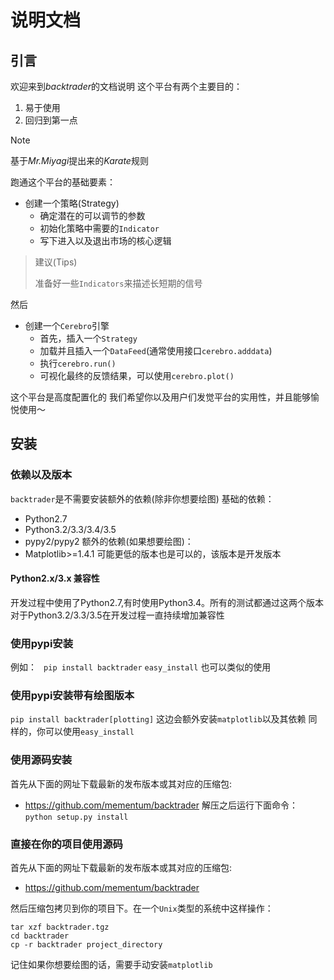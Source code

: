 # 说明文档
## 引言
欢迎来到*backtrader*的文档说明
这个平台有两个主要目的：
1. 易于使用
2. 回归到第一点

> [!NOTE]
>
> 基于*Mr.Miyagi*提出来的*Karate*规则

跑通这个平台的基础要素：
- 创建一个策略(Strategy)
  - 确定潜在的可以调节的参数
  - 初始化策略中需要的```Indicator```
  - 写下进入以及退出市场的核心逻辑

> 建议(Tips)
>
> 准备好一些```Indicators```来描述长短期的信号

然后
- 创建一个```Cerebro```引擎
  - 首先，插入一个```Strategy```
  - 加载并且插入一个```DataFeed```(通常使用接口```cerebro.adddata```)
  - 执行```cerebro.run()```
  - 可视化最终的反馈结果，可以使用```cerebro.plot()```

这个平台是高度配置化的
我们希望你以及用户们发觉平台的实用性，并且能够愉悦使用～

## 安装
### 依赖以及版本
```backtrader```是不需要安装额外的依赖(除非你想要绘图)
基础的依赖：
- Python2.7
- Python3.2/3.3/3.4/3.5
- pypy2/pypy2
额外的依赖(如果想要绘图)：
- Matplotlib>=1.4.1
可能更低的版本也是可以的，该版本是开发版本

#### Python2.x/3.x 兼容性
开发过程中使用了Python2.7,有时使用Python3.4。所有的测试都通过这两个版本
对于Python3.2/3.3/3.5在开发过程一直持续增加兼容性

### 使用pypi安装
例如：
``` pip install backtrader```
```easy_install``` 也可以类似的使用

### 使用pypi安装带有绘图版本
```pip install backtrader[plotting]```
这边会额外安装```matplotlib```以及其依赖
同样的，你可以使用```easy_install```

### 使用源码安装
首先从下面的网址下载最新的发布版本或其对应的压缩包:
- https://github.com/mementum/backtrader
解压之后运行下面命令：
```python setup.py install```

### 直接在你的项目使用源码
首先从下面的网址下载最新的发布版本或其对应的压缩包:
- https://github.com/mementum/backtrader

然后压缩包拷贝到你的项目下。在一个```Unix```类型的系统中这样操作：
 ```
tar xzf backtrader.tgz
cd backtrader
cp -r backtrader project_directory
 ```
记住如果你想要绘图的话，需要手动安装```matplotlib```

